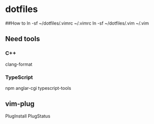 # dotfiles
##How to 
ln -sf ~/dotfiles/.vimrc ~/.vimrc
ln -sf ~/dotfiles/.vim ~/.vim
## Need tools
### C++
clang-format
### TypeScript
npm
anglar-cgi
typescript-tools

## vim-plug
PlugInstall
PlugStatus
